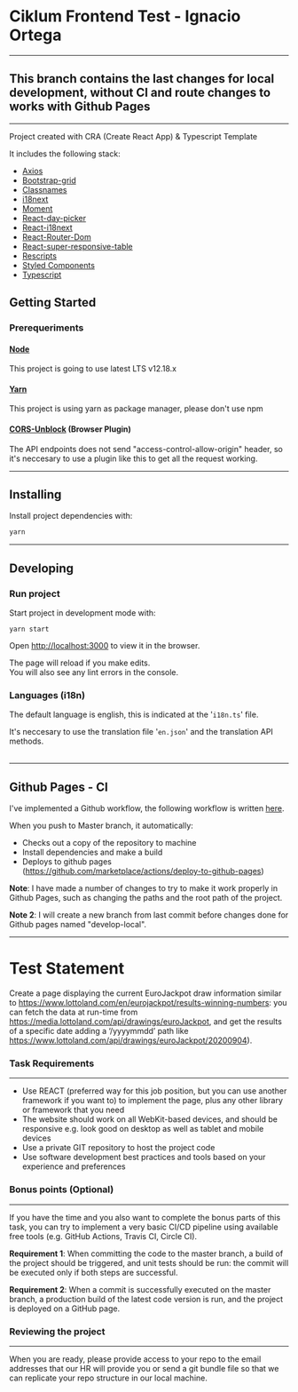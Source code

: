 # Ciklum Frontend Test - Ignacio Ortega
<hr/>

## This branch contains the last changes for local development, without CI and route changes to works with Github Pages
<hr />

Project created with CRA (Create React App) & Typescript Template

It includes the following stack:

- [Axios](https://github.com/axios/axios)
- [Bootstrap-grid](https://getbootstrap.com/)
- [Classnames](https://jedwatson.github.io/classnames/)
- [i18next](https://www.i18next.com/)
- [Moment](https://momentjs.com/)
- [React-day-picker](https://react-day-picker.js.org/)
- [React-i18next](https://react.i18next.com/)
- [React-Router-Dom](https://reactrouter.com/)
- [React-super-responsive-table](https://react-super-responsive-table.netlify.app/)
- [Rescripts](https://github.com/harrysolovay/rescripts)
- [Styled Components](https://styled-components.com)
- [Typescript](https://www.typescriptlang.org/)

## Getting Started

### Prerequeriments

#### [Node](https://nodejs.org/en/)

This project is going to use latest LTS v12.18.x

#### [Yarn](https://yarnpkg.com)

This project is using yarn as package manager, please don't use npm

#### [CORS-Unblock](https://microsoftedge.microsoft.com/addons/detail/cors-unblock/hkjklmhkbkdhlgnnfbbcihcajofmjgbh) (Browser Plugin)

The API endpoints does not send "access-control-allow-origin" header, so it's neccesary to use a plugin like this to get all the request working.

<hr />

## Installing

Install project dependencies with:

```sh
yarn
```
<hr />

## Developing

### Run project

Start project in development mode with:
```
yarn start
```
Open [http://localhost:3000](http://localhost:3000) to view it in the browser.

The page will reload if you make edits.<br />
You will also see any lint errors in the console.


### Languages (i18n)

The default language is english, this is indicated at the '`i18n.ts`' file.

It's neccesary to use the translation file '`en.json`' and the translation API methods.
<br /><br/>

<hr />

## Github Pages - CI

I've implemented a Github workflow, the following workflow is written [here](https://github.com/iortega-dev/ciklum-frontend-test/blob/master/.github/workflows/pushmaster.yml).

When you push to Master branch, it automatically:
* Checks out a copy of the repository to machine
* Install dependencies and make a build
* Deploys to github pages (https://github.com/marketplace/actions/deploy-to-github-pages)

<b>Note</b>: I have made a number of changes to try to make it work properly in Github Pages, such as changing the paths and the root path of the project.

<b>Note 2</b>: I will create a new branch from last commit before changes done for Github pages named "develop-local".

<hr />

# Test Statement

Create a page displaying the current EuroJackpot draw information similar to
https://www.lottoland.com/en/eurojackpot/results-winning-numbers: you can fetch the
data at run-time from https://media.lottoland.com/api/drawings/euroJackpot, and get the
results of a specific date adding a ‘/yyyymmdd’ path like
https://www.lottoland.com/api/drawings/euroJackpot/20200904).

### Task Requirements
<hr />

- Use REACT (preferred way for this job position, but you can use another framework
if you want to) to implement the page, plus any other library or framework that you
need
- The website should work on all WebKit-based devices, and should be responsive e.g.
look good on desktop as well as tablet and mobile devices
- Use a private GIT repository to host the project code
- Use software development best practices and tools based on your experience and
preferences

### Bonus points (Optional)
<hr />

If you have the time and you also want to complete the bonus parts of this task, you can try
to implement a very basic CI/CD pipeline using available free tools (e.g. GitHub Actions,
Travis CI, Circle CI).<br />

<b>Requirement 1</b>: When committing the code to the master branch, a build of the project
should be triggered, and unit tests should be run: the commit will be executed only if both
steps are successful.<br />

<b>Requirement 2</b>: When a commit is successfully executed on the master branch, a
production build of the latest code version is run, and the project is deployed on a GitHub
page.<br />


### Reviewing the project
<hr />

When you are ready, please provide access to your repo to the email addresses that our HR
will provide you or send a git bundle file so that we can replicate your repo structure in our
local machine.